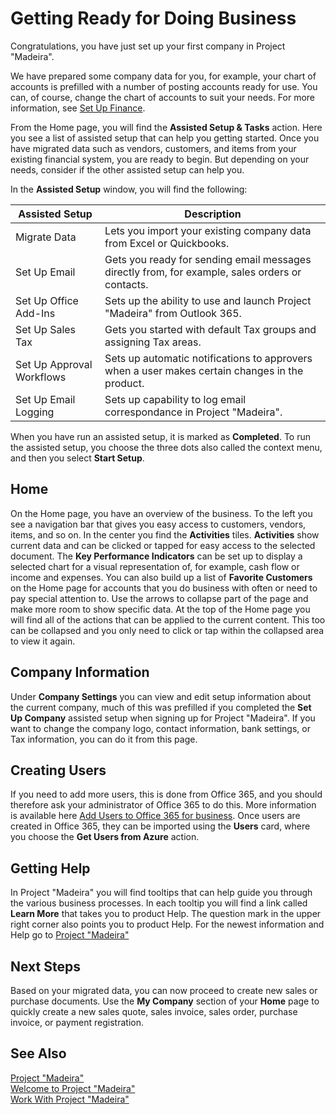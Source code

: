 <properties
	pageTitle="Welcome | Project “Madeira”"
    description="Get the app for your mobile device." 
	services="" 
	documentationCenter="Madeira"
	authors="edupont"/>
        
    
# Getting Ready for Doing Business
Congratulations, you have just set up your first company in Project "Madeira". 

We have prepared some company data for you, for example, your chart of accounts is prefilled with a number of posting accounts ready for use. You can, of course, change the chart of accounts to suit your needs. For more information, see [Set Up Finance](SetUpFinance/conSetUpFinance.md). 

From the Home page, you will find the **Assisted Setup & Tasks** action. Here you see a list of assisted setup that can help you getting started. Once you have migrated data such as vendors, customers, and items from your existing financial system, you are ready to begin. But depending on your needs, consider if the other assisted setup can help you. 

In the **Assisted Setup** window, you will find the following:

|Assisted Setup           |Description                                                                                      |
|-------------------------|-------------------------------------------------------------------------------------------------|
|Migrate Data             |Lets you import your existing company data from Excel or Quickbooks.|
|Set Up Email             |Gets you ready for sending email messages directly from, for example, sales orders or contacts.|
|Set Up Office Add-Ins    |Sets up the ability to use and launch Project "Madeira" from Outlook 365.|
|Set Up Sales Tax         |Gets you started with default Tax groups and assigning Tax areas.|
|Set Up Approval Workflows |Sets up automatic notifications to approvers when a user makes certain changes in the product.|
|Set Up Email Logging     |Sets up capability to log email correspondance in Project "Madeira".|
  
When you have run an assisted setup, it is marked as **Completed**. To run the assisted setup, you choose the three dots also called the context menu, and then you select **Start Setup**.

## Home
On the Home page, you have an overview of the business. To the left you see a navigation bar that gives you easy access to customers, vendors, items, and so on. In the center you find the **Activities** tiles. **Activities** show current data and can be clicked or tapped for easy access to the selected document. The **Key Performance Indicators** can be set up to display a selected chart for a visual representation of, for example, cash flow or income and expenses. You can also build up a list of **Favorite Customers** on the Home page for accounts that you do business with often or need to pay special attention to. 
Use the arrows to collapse part of the page and make more room to show specific data. At the top of the Home page you will find all of the actions that can be applied to the current content. This too can be collapsed and you only need to click or tap within the collapsed area to view it again. 

## Company Information
Under **Company Settings** you can view and edit setup information about the current company, much of this was prefilled if you completed the **Set Up Company** assisted setup when signing up for Project "Madeira". If you want to change the company logo, contact information, bank settings, or Tax information, you can do it from this page.    

## Creating Users
If you need to add more users, this is done from Office 365, and you should therefore ask your administrator of Office 365 to do this. More information is available here [Add Users to Office 365 for business](https://support.office.com/en-us/article/Add-users-to-Office-365-for-business-435ccec3-09dd-4587-9ebd-2f3cad6bc2bc). Once users are created in Office 365, they can be imported using the **Users** card, where you choose the **Get Users from Azure** action.  
    
## Getting Help
In Project "Madeira" you will find tooltips that can help guide you through the various business processes. In each tooltip you will find a link called **Learn More** that takes you to product Help. The question mark in the upper right corner also points you to product Help.
For the newest information and Help go to [Project "Madeira"](http://go.microsoft.com/fwlink/?LinkID=784954&clcid=0x409)

## Next Steps 
Based on your migrated data, you can now proceed to create new sales or purchase documents. Use the **My Company** section of your **Home** page to quickly create a new sales quote, sales invoice, sales order, purchase invoice, or payment registration.

## See Also
[Project "Madeira"](http://go.microsoft.com/fwlink/?LinkID=784954&clcid=0x409)  
[Welcome to Project "Madeira"](madeira-get-started.md)  
[Work With Project "Madeira"](ui-work-product.md)  